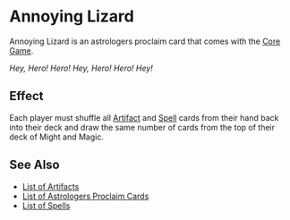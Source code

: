 # Annoying Lizard

Annoying Lizard is an astrologers proclaim card that comes with the [Core Game](../content.md).

*Hey, Hero! Hero! Hey, Hero! Hero! Hey!*


## Effect

Each player must shuffle all [Artifact](artifacts.md) and [Spell](../spells.md) cards from their hand back into their deck and draw the same number of cards from the top of their deck of Might and Magic.


## See Also

- [List of Artifacts](../artifacts.md)
- [List of Astrologers Proclaim Cards](../astrologers_proclaim.md)
- [List of Spells](../spells.md)
